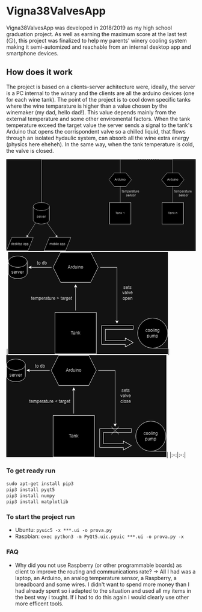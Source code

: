 # Vigna38ValvesApp

Vigna38ValvesApp was developed in 2018/2019 as my high school graduation project. As well as earning the maximum score at the last test (:smirk:), this project was finalized to help my parents' winery cooling system making it semi-automized and reachable from an internal desktop app and smartphone devices.

## How does it work

The project is based on a clients-server achitecture were, ideally, the server is a PC internal to the winary and the clients are all the arduino devices (one for each wine tank). The point of the project is to cool down specific tanks where the wine temparature is higher than a value chosen by the winemaker (my dad, hello dad!). This value depends mainly from the external temperature and some other enviromental factors. When the tank temperature exceed the target value the server sends a signal to the tank's Arduino that opens the corrispondent valve so a chilled liquid, that flows through an isolated hydaulic system, can absorb all the wine extra energy (physics here eheheh). In the same way, when the tank temperature is cold, the valve is closed.

![](/assets/git/projectArchitecture.png)
|![](/assets/git/valveOpened.png)|![](/assets/git/valveClosed.png)|
|:-:|:-:|

### To get ready run

```
sudo apt-get install pip3
pip3 install pyqt5
pip3 install numpy
pip3 install matplotlib
```

### To start the project run

* Ubuntu: ```pyuic5 -x ***.ui -o prova.py```
* Raspbian: ```exec python3 -m PyQt5.uic.pyuic ***.ui -o prova.py -x```

### FAQ

* Why did you not use Raspberry (or other programmable boards) as client to improve the routing and communications rate?
-> All I had was a laptop, an Arduino, an analog temperature sensor, a Raspberry, a breadboard and some wires. I didn't want to spend more money than I had already spent so i adapted to the situation and used all my items in the best way i tought. If i had to do this again i would clearly use other more efficent tools.